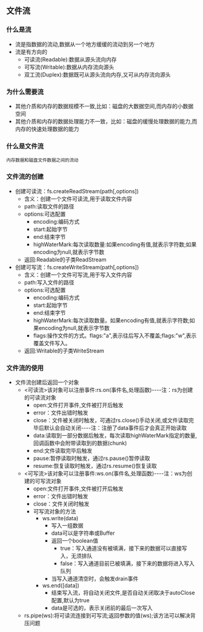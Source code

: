 ## 文件流

### 什么是流
* 流是指数据的流动,数据从一个地方缓缓的流动到另一个地方
* 流是有方向的
  * 可读流(Readable):数据从源头流向内存
  * 可写流(Writable):数据从内存流向源头
  * 双工流(Duplex):数据既可从源头流向内存,又可从内存流向源头
  
### 为什么需要流
* 其他介质和内存的数据规模不一致,比如：磁盘的大数据空间,而内存的小数据空间
* 其他介质和内存的数据处理能力不一致，比如：磁盘的缓慢处理数据的能力,而内存的快速处理数据的能力

### 什么是文件流
    内存数据和磁盘文件数据之间的流动

### 文件流的创建
* 创建可读流：fs.createReadStream(path[,options])
  * 含义：创建一个文件可读流,用于读取文件内容
  * path:读取文件的路径
  * options:可选配置
    * encoding:编码方式
    * start:起始字节
    * end:结束字节
    * highWaterMark:每次读取数量:如果encoding有值,就表示字符数;如果encoding为null,就表示字节数
  * 返回:Readable的子类ReadStream
* 创建可写流：fs.createWriteStream(path[,options])
  * 含义：创建一个文件可写流,用于写入文件内容
  * path:写入文件的路径
  * options:可选配置
    * encoding:编码方式
    * start:起始字节
    * end:结束字节
    * highWaterMark:每次读取数量。如果encoding有值,就表示字符数;如果encoding为null,就表示字节数
    * flags:操作文件的方式。flags:"a",表示往后写入不覆盖;flags:"w",表示覆盖文件写入。
  * 返回:Writable的子类WriteStream

### 文件流的使用
* 文件流创建后返回一个对象
  * <可读流>该对象可以注册事件:rs.on(事件名,处理函数)----注：rs为创建的可读流对象
    * open:文件打开事件,文件被打开后触发
    * error：文件出错时触发
    * close：文件被关闭时触发，可通过rs.close()手动关闭,或文件读取完毕后默认会自动关闭----注：注册了data事件后才会真正开始读取
    * data:读取到一部分数据后触发，每次读取highWaterMark指定的数量,回调函数中会附带读取到的数据(chunk)
    * end:文件读取完毕后触发
    * pause:暂停读取时触发，通过rs.pause()暂停读取
    * resume:恢复读取时触发，通过rs.resume()恢复读取
  * <可写流>该对象可以注册事件:ws.on(事件名,处理函数)----注：ws为创建的可写流对象
    * open:文件打开事件,文件被打开后触发
    * error：文件出错时触发
    * close：文件关闭时触发
    * 可写流对象的方法
      * ws.write(data)
        * 写入一组数据
        * data可以是字符串或Buffer
        * 返回一个boolean值
          * true：写入通道没有被填满，接下来的数据可以直接写入，无须排队
          * false：写入通道目前已被填满，接下来的数据将进入写入队列
        * 当写入通道清空时，会触发drain事件
      * ws.end([data])
        * 结束写入流，将自动关闭文件,是否自动关闭取决于autoClose配置,默认为true
        * data是可选的，表示关闭前的最后一次写入
  * rs.pipe(ws):将可读流连接到可写流;返回参数的值(ws);该方法可以解决背压问题 